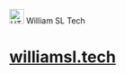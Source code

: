 

<img alt="HTML5" width="26px" src="https://res.cloudinary.com/dox0nkwax/image/upload/v1589792744/portfolio_icon_xiv1eb.png" /> William SL Tech

# [williamsl.tech](https://williamsl.tech/)

<!--
**williamtobing/williamtobing** is a ✨ _special_ ✨ repository because its `README.md` (this file) appears on your GitHub profile.

Here are some ideas to get you started:

- 🔭 I’m currently working on ...
- 🌱 I’m currently learning ...
- 👯 I’m looking to collaborate on ...
- 🤔 I’m looking for help with ...
- 💬 Ask me about ...
- 📫 How to reach me: ...
- 😄 Pronouns: ...
- ⚡ Fun fact: ...
-->
